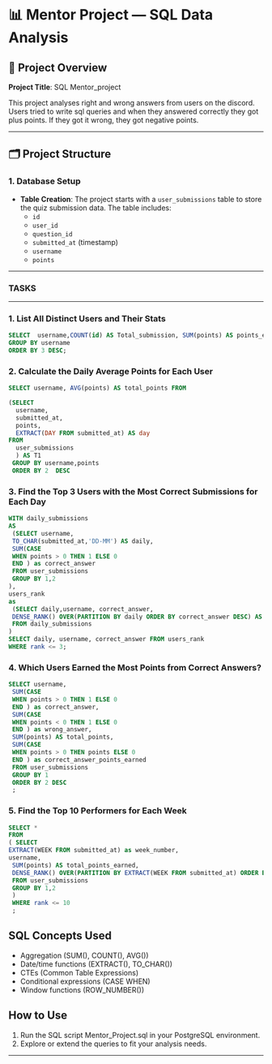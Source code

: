 # 📊 Mentor Project — SQL Data Analysis

## 📌 Project Overview

**Project Title**: SQL Mentor_project  

This project analyses right and wrong answers from users on the discord. Users tried to write sql queries and when they answered correctly they got plus points. If they got it wrong, they got negative points.

---

## 🗂️ Project Structure

### 1. Database Setup

- **Table Creation**: The project starts with a `user_submissions` table to store the quiz submission data. The table includes:
  - `id`
  - `user_id`
  - `question_id`
  - `submitted_at` (timestamp)
  - `username`
  - `points`

---

### TASKS

---

### 1. List All Distinct Users and Their Stats

```sql
SELECT  username,COUNT(id) AS Total_submission, SUM(points) AS points_earned FROM user_submissions
GROUP BY username
ORDER BY 3 DESC;
```

### 2. Calculate the Daily Average Points for Each User


```sql
SELECT username, AVG(points) AS total_points FROM

(SELECT 
  username,
  submitted_at,
  points,
  EXTRACT(DAY FROM submitted_at) AS day
FROM 
  user_submissions
  ) AS T1
 GROUP BY username,points
 ORDER BY 2  DESC
```


### 3. Find the Top 3 Users with the Most Correct Submissions for Each Day


```sql
WITH daily_submissions
AS
 (SELECT username,
 TO_CHAR(submitted_at,'DD-MM') AS daily,
 SUM(CASE 
 WHEN points > 0 THEN 1 ELSE 0
 END ) as correct_answer
 FROM user_submissions
 GROUP BY 1,2
),
users_rank
as
 (SELECT daily,username, correct_answer,
 DENSE_RANK() OVER(PARTITION BY daily ORDER BY correct_answer DESC) AS rank
 FROM daily_submissions
)
SELECT daily, username, correct_answer FROM users_rank
WHERE rank <= 3;
```


### 4. Which Users Earned the Most Points from Correct Answers?


```sql
SELECT username,
 SUM(CASE 
 WHEN points > 0 THEN 1 ELSE 0
 END ) as correct_answer,
 SUM(CASE 
 WHEN points < 0 THEN 1 ELSE 0
 END ) as wrong_answer,
 SUM(points) AS total_points,
 SUM(CASE 
 WHEN points > 0 THEN points ELSE 0
 END ) as correct_answer_points_earned
 FROM user_submissions
 GROUP BY 1
 ORDER BY 2 DESC
 ;
```

### 5. Find the Top 10 Performers for Each Week


```sql
SELECT * 
FROM
( SELECT 
EXTRACT(WEEK FROM submitted_at) as week_number,
username,
 SUM(points) AS total_points_earned,
 DENSE_RANK() OVER(PARTITION BY EXTRACT(WEEK FROM submitted_at) ORDER BY SUM(points) DESC) AS rank
 FROM user_submissions
 GROUP BY 1,2
 )
 WHERE rank <= 10
 ;
```

## SQL Concepts Used 
- Aggregation (SUM(), COUNT(), AVG()) 
- Date/time functions (EXTRACT(), TO_CHAR())
- CTEs (Common Table Expressions) 
- Conditional expressions (CASE WHEN)
- Window functions (ROW_NUMBER()) 
##

 ## How to Use 
 1. Run the SQL script Mentor_Project.sql in your PostgreSQL environment.
 2.  Explore or extend the queries to fit your analysis needs. 
 ---


















